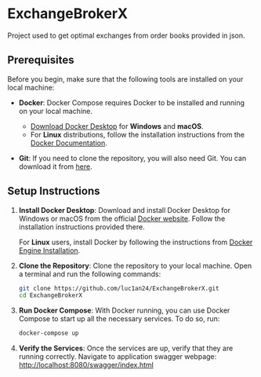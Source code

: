 # ExchangeBrokerX

Project used to get optimal exchanges from order books provided in json.

## Prerequisites

Before you begin, make sure that the following tools are installed on your local machine:

- **Docker**: Docker Compose requires Docker to be installed and running on your local machine.

  - [Download Docker Desktop](https://www.docker.com/products/docker-desktop) for **Windows** and **macOS**.
  - For **Linux** distributions, follow the installation instructions from the [Docker Documentation](https://docs.docker.com/engine/install/).

- **Git**: If you need to clone the repository, you will also need Git. You can download it from [here](https://git-scm.com/downloads).

## Setup Instructions

1. **Install Docker Desktop**:
   Download and install Docker Desktop for Windows or macOS from the official [Docker website](https://www.docker.com/products/docker-desktop). Follow the installation instructions provided there.

   For **Linux** users, install Docker by following the instructions from [Docker Engine Installation](https://docs.docker.com/engine/install/).

2. **Clone the Repository**:
   Clone the repository to your local machine. Open a terminal and run the following commands:

   ```bash
   git clone https://github.com/luc1an24/ExchangeBrokerX.git
   cd ExchangeBrokerX

3. **Run Docker Compose**:
   With Docker running, you can use Docker Compose to start up all the necessary services. To do so, run:

   ```bash
   docker-compose up

4. **Verify the Services**:
   Once the services are up, verify that they are running correctly. Navigate to application swagger webpage: [http://localhost:8080/swagger/index.html](http://localhost:8080/swagger/index.html)
